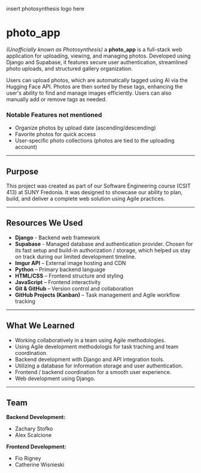 insert photosynthesis logo here

# photo_app  
*(Unofficially known as Photosynthesis)*
a
**photo_app** is a full-stack web application for uploading, viewing, and managing photos. Developed using Django and Supabase, it features secure user authentication, streamlined photo uploads, and structured gallery organization. 

Users can upload photos, which are automatically tagged using AI via the Hugging Face API. Photos are then sorted by these tags, enhancing the user's ability to find and manage images efficiently. Users can also manually add or remove tags as needed.

### Notable Features not mentioned
- Organize photos by upload date (ascending/descending)
- Favorite photos for quick access
- User-specific photo collections (photos are tied to the uploading account)

---

## Purpose

This project was created as part of our Software Engineering course (CSIT 413) at SUNY Fredonia. It was designed to showcase our ability to plan, build, and deliver a complete web solution using Agile practices.

---

## Resources We Used

- **Django** - Backend web framework
- **Supabase** - Managed database and authentication provider. 
  Chosen for its fast setup and build-in authorization / storage, which helped us stay on track during our limited development timeline. 
- **Imgur API** – External image hosting and CDN  
- **Python** – Primary backend language
- **HTML/CSS** – Frontend structure and styling  
- **JavaScript** – Frontend interactivity  
- **Git & GitHub** – Version control and collaboration
- **GitHub Projects (Kanban)** – Task management and Agile workflow tracking  

---

## What We Learned

- Working collaboratively in a team using Agile methodologies.
- Using Agile development methodologis for task traching and team coordination. 
- Backend development with Django and API integration tools.
- Utilizing a database for information storage and user authentication.
- Frontend / backend coordination for a smooth user experience.
- Web development using Django. 

---

## Team

**Backend Development:**
- Zachary Stofko
- Alex Scalcione

**Frontend Development:**
- Fio Rigney
- Catherine Wisnieski
